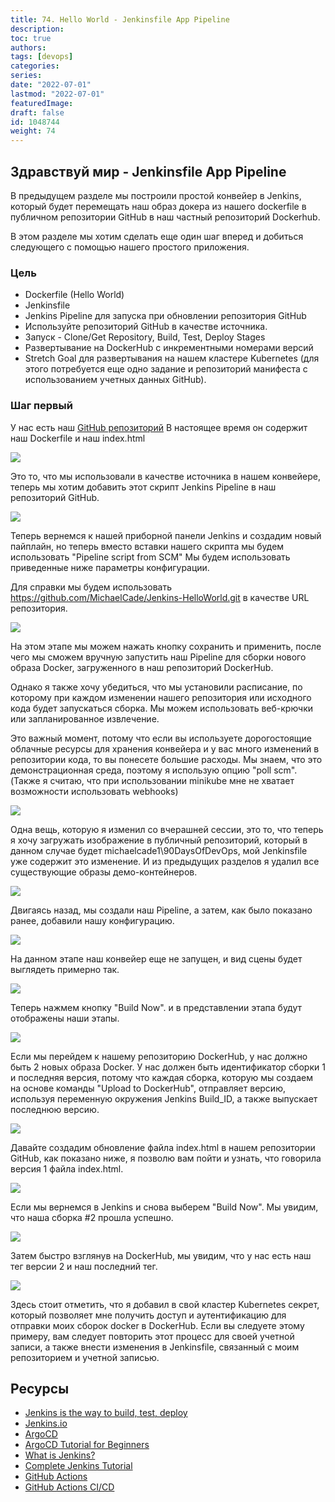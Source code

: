 ```yaml
---
title: 74. Hello World - Jenkinsfile App Pipeline
description: 
toc: true
authors:
tags: [devops]
categories:
series: 
date: "2022-07-01"
lastmod: "2022-07-01"
featuredImage:
draft: false
id: 1048744
weight: 74
---
```


## Здравствуй мир - Jenkinsfile App Pipeline

В предыдущем разделе мы построили простой конвейер в Jenkins, который будет перемещать наш образ докера из нашего dockerfile в публичном репозитории GitHub в наш частный репозиторий Dockerhub. 

В этом разделе мы хотим сделать еще один шаг вперед и добиться следующего с помощью нашего простого приложения. 

### Цель 

- Dockerfile (Hello World)
- Jenkinsfile 
- Jenkins Pipeline для запуска при обновлении репозитория GitHub 
- Используйте репозиторий GitHub в качестве источника. 
- Запуск - Clone/Get Repository, Build, Test, Deploy Stages
- Развертывание на DockerHub с инкрементными номерами версий
- Stretch Goal для развертывания на нашем кластере Kubernetes (для этого потребуется еще одно задание и репозиторий манифеста с использованием учетных данных GitHub).

### Шаг первый 

У нас есть наш [GitHub репозиторий](https://github.com/MichaelCade/Jenkins-HelloWorld) В настоящее время он содержит наш Dockerfile и наш index.html 

![](../images/Day74_CICD1.png?v1)

Это то, что мы использовали в качестве источника в нашем конвейере, теперь мы хотим добавить этот скрипт Jenkins Pipeline в наш репозиторий GitHub. 

![](../images/Day74_CICD2.png?v1)

Теперь вернемся к нашей приборной панели Jenkins и создадим новый пайплайн, но теперь вместо вставки нашего скрипта мы будем использовать "Pipeline script from SCM" Мы будем использовать приведенные ниже параметры конфигурации. 

Для справки мы будем использовать https://github.com/MichaelCade/Jenkins-HelloWorld.git в качестве URL репозитория.  

![](../images/Day74_CICD3.png?v1)

На этом этапе мы можем нажать кнопку сохранить и применить, после чего мы сможем вручную запустить наш Pipeline для сборки нового образа Docker, загруженного в наш репозиторий DockerHub. 

Однако я также хочу убедиться, что мы установили расписание, по которому при каждом изменении нашего репозитория или исходного кода будет запускаться сборка. Мы можем использовать веб-крючки или запланированное извлечение. 

Это важный момент, потому что если вы используете дорогостоящие облачные ресурсы для хранения конвейера и у вас много изменений в репозитории кода, то вы понесете большие расходы. Мы знаем, что это демонстрационная среда, поэтому я использую опцию "poll scm". (Также я считаю, что при использовании minikube мне не хватает возможности использовать webhooks)

![](../images/Day74_CICD4.png?v1)

Одна вещь, которую я изменил со вчерашней сессии, это то, что теперь я хочу загружать изображение в публичный репозиторий, который в данном случае будет michaelcade1\90DaysOfDevOps, мой Jenkinsfile уже содержит это изменение. И из предыдущих разделов я удалил все существующие образы демо-контейнеров. 

![](../images/Day74_CICD5.png?v1)

Двигаясь назад, мы создали наш Pipeline, а затем, как было показано ранее, добавили нашу конфигурацию. 

![](../images/Day74_CICD6.png?v1)

На данном этапе наш конвейер еще не запущен, и вид сцены будет выглядеть примерно так. 

![](../images/Day74_CICD7.png?v1)

Теперь нажмем кнопку "Build Now". и в представлении этапа будут отображены наши этапы. 

![](../images/Day74_CICD8.png?v1)

Если мы перейдем к нашему репозиторию DockerHub, у нас должно быть 2 новых образа Docker. У нас должен быть идентификатор сборки 1 и последняя версия, потому что каждая сборка, которую мы создаем на основе команды "Upload to DockerHub", отправляет версию, используя переменную окружения Jenkins Build_ID, а также выпускает последнюю версию. 

![](../images/Day74_CICD9.png?v1)

Давайте создадим обновление файла index.html в нашем репозитории GitHub, как показано ниже, я позволю вам пойти и узнать, что говорила версия 1 файла index.html. 

![](../images/Day74_CICD10.png?v1)

Если мы вернемся в Jenkins и снова выберем "Build Now". Мы увидим, что наша сборка #2 прошла успешно. 

![](../images/Day74_CICD11.png?v1)

Затем быстро взглянув на DockerHub, мы увидим, что у нас есть наш тег версии 2 и наш последний тег.  

![](../images/Day74_CICD12.png?v1)

Здесь стоит отметить, что я добавил в свой кластер Kubernetes секрет, который позволяет мне получить доступ и аутентификацию для отправки моих сборок docker в DockerHub. Если вы следуете этому примеру, вам следует повторить этот процесс для своей учетной записи, а также внести изменения в Jenkinsfile, связанный с моим репозиторием и учетной записью.
## Ресурсы

- [Jenkins is the way to build, test, deploy](https://youtu.be/_MXtbjwsz3A)
- [Jenkins.io](https://www.jenkins.io/)
- [ArgoCD](https://argo-cd.readthedocs.io/en/stable/)
- [ArgoCD Tutorial for Beginners](https://www.youtube.com/watch?v=MeU5_k9ssrs)
- [What is Jenkins?](https://www.youtube.com/watch?v=LFDrDnKPOTg)
- [Complete Jenkins Tutorial](https://www.youtube.com/watch?v=nCKxl7Q_20I&t=3s)
- [GitHub Actions](https://www.youtube.com/watch?v=R8_veQiYBjI)
- [GitHub Actions CI/CD](https://www.youtube.com/watch?v=mFFXuXjVgkU)
